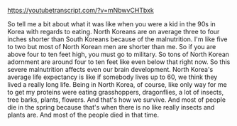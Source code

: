 https://youtubetranscript.com/?v=mNbwvCHTbxk

 So tell me a bit about what it was like when you were a kid in the 90s in Korea with regards to eating. North Koreans are on average three to four inches shorter than South Koreans because of the malnutrition. I'm like five to two but most of North Korean men are shorter than me. So if you are above four to ten feet high, you must go to military. So tons of North Korean adornment are around four to ten feet like even below that right now. So this severe malnutrition affects even our brain development. North Korea's average life expectancy is like if somebody lives up to 60, we think they lived a really long life. Being in North Korea, of course, like only way for me to get my proteins were eating grasshoppers, dragonflies, a lot of insects, tree barks, plants, flowers. And that's how we survive. And most of people die in the spring because that's when there is no like really insects and plants are. And most of the people died in that time.